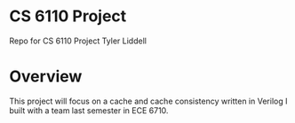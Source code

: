 # CS 6110 Project
Repo for CS 6110 Project
Tyler Liddell 

# Overview
This project will focus on a cache and cache consistency written in Verilog I built with a team last semester in ECE 6710.